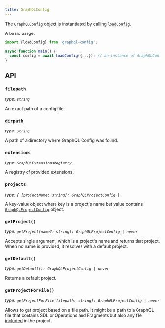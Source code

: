 ```yaml
---
title: GraphQLConfig
---
```


The `GraphQLConfig` object is instantiated by calling [`loadConfig`](author-load-config).

A basic usage:

```ts
import {loadConfig} from 'graphql-config';

async function main() {
  const config = await loadConfig({...}); // an instance of GraphQLConfig
}
```

## API

### `filepath`

_type: `string`_

An exact path of a config file.

### `dirpath`

_type: `string`_

A path of a directory where GraphQL Config was found.

### `extensions`

_type: `GraphQLExtensionsRegistry`_

A registry of provided extensions.

### `projects`

_type: `{ [projectName: string]: GraphQLProjectConfig }`_

A key-value object where key is a project's name but value contains [`GraphQLProjectConfig`](api-graphql-project-config) object.

### `getProject()`

_type: `getProject(name?: string): GraphQLProjectConfig | never`_

Accepts single argument, which is a project's name and returns that project. When no name is provided, it resolves with a default project.

### `getDefault()`

_type: `getDefault(): GraphQLProjectConfig | never`_

Returns a default project.

### `getProjectForFile()`

_type: `getProjectForFile(filepath: string): GraphQLProjectConfig | never`_

Allows to get project based on a file path. It might be a path to a GraphQL file that contains SDL or Operations and Fragments but also any file [included](../user/user-usage#include-exclude) in the project.

